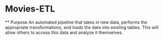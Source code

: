 # Movies-ETL
** Purpose
An automated pipeline that takes in new data, performs the appropriate transformations, and loads the data into existing tables. This will allow others to access this data and analyze it themselves. 
